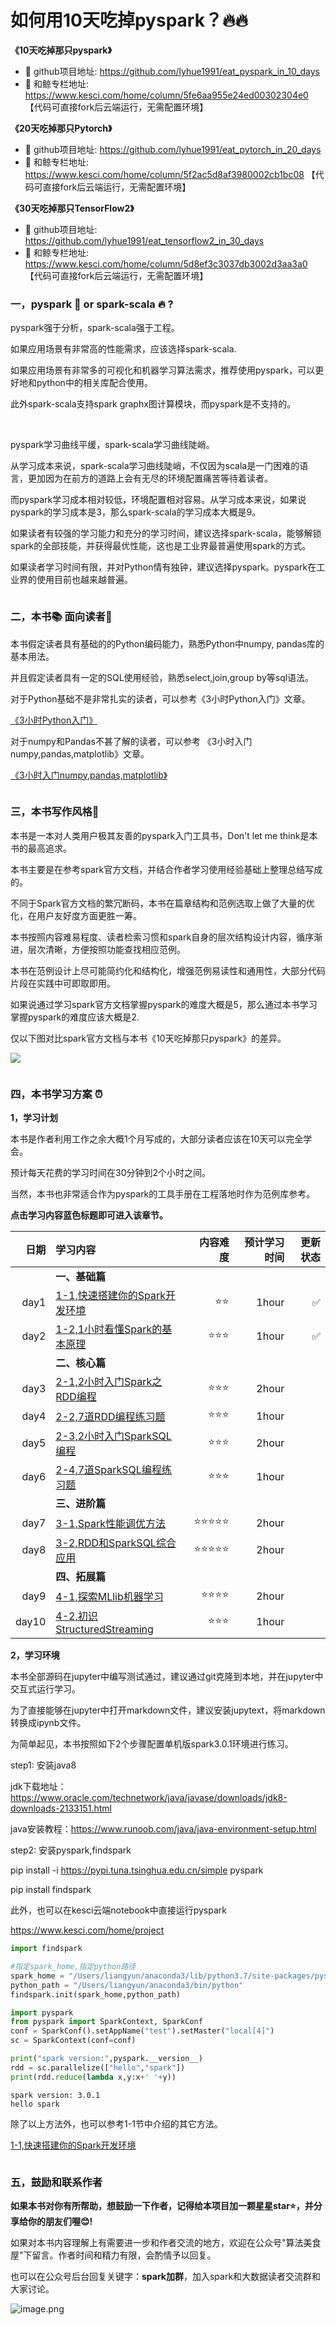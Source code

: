 # 如何用10天吃掉pyspark？🔥🔥

<!-- #region -->
**《10天吃掉那只pyspark》**
* 🚀 github项目地址: https://github.com/lyhue1991/eat_pyspark_in_10_days
* 🐳 和鲸专栏地址: https://www.kesci.com/home/column/5fe6aa955e24ed00302304e0 【代码可直接fork后云端运行，无需配置环境】


**《20天吃掉那只Pytorch》**
* 🚀 github项目地址: https://github.com/lyhue1991/eat_pytorch_in_20_days
* 🐳 和鲸专栏地址: https://www.kesci.com/home/column/5f2ac5d8af3980002cb1bc08 【代码可直接fork后云端运行，无需配置环境】


**《30天吃掉那只TensorFlow2》**
* 🚀 github项目地址: https://github.com/lyhue1991/eat_tensorflow2_in_30_days
* 🐳 和鲸专栏地址: https://www.kesci.com/home/column/5d8ef3c3037db3002d3aa3a0 【代码可直接fork后云端运行，无需配置环境】
<!-- #endregion -->

### 一，pyspark 🍎  or spark-scala 🔥 ?

<!-- #region -->
pyspark强于分析，spark-scala强于工程。

如果应用场景有非常高的性能需求，应该选择spark-scala. 

如果应用场景有非常多的可视化和机器学习算法需求，推荐使用pyspark，可以更好地和python中的相关库配合使用。

此外spark-scala支持spark graphx图计算模块，而pyspark是不支持的。



<br/>


pyspark学习曲线平缓，spark-scala学习曲线陡峭。

从学习成本来说，spark-scala学习曲线陡峭，不仅因为scala是一门困难的语言，更加因为在前方的道路上会有无尽的环境配置痛苦等待着读者。

而pyspark学习成本相对较低，环境配置相对容易。从学习成本来说，如果说pyspark的学习成本是3，那么spark-scala的学习成本大概是9。


如果读者有较强的学习能力和充分的学习时间，建议选择spark-scala，能够解锁spark的全部技能，并获得最优性能，这也是工业界最普遍使用spark的方式。

如果读者学习时间有限，并对Python情有独钟，建议选择pyspark。pyspark在工业界的使用目前也越来越普遍。

<!-- #endregion -->

```python

```

### 二，本书📚 面向读者🤗


本书假定读者具有基础的的Python编码能力，熟悉Python中numpy, pandas库的基本用法。 

并且假定读者具有一定的SQL使用经验，熟悉select,join,group by等sql语法。

对于Python基础不是非常扎实的读者，可以参考《3小时Python入门》文章。

[《3小时Python入门》](https://github.com/lyhue1991/PythonAiRoad/blob/master/3%E5%B0%8F%E6%97%B6Python%E5%85%A5%E9%97%A8.ipynb)

对于numpy和Pandas不甚了解的读者，可以参考 《3小时入门numpy,pandas,matplotlib》文章。

[《3小时入门numpy,pandas,matplotlib》](https://github.com/lyhue1991/PythonAiRoad/blob/master/3%E5%B0%8F%E6%97%B6%E5%85%A5%E9%97%A8numpy%2Cpandas%2Cmatplotlib.ipynb)



```python

```

### 三，本书写作风格🍉


本书是一本对人类用户极其友善的pyspark入门工具书，Don't let me think是本书的最高追求。

本书主要是在参考spark官方文档，并结合作者学习使用经验基础上整理总结写成的。

不同于Spark官方文档的繁冗断码，本书在篇章结构和范例选取上做了大量的优化，在用户友好度方面更胜一筹。

本书按照内容难易程度、读者检索习惯和spark自身的层次结构设计内容，循序渐进，层次清晰，方便按照功能查找相应范例。

本书在范例设计上尽可能简约化和结构化，增强范例易读性和通用性，大部分代码片段在实践中可即取即用。

如果说通过学习spark官方文档掌握pyspark的难度大概是5，那么通过本书学习掌握pyspark的难度应该大概是2.

仅以下图对比spark官方文档与本书《10天吃掉那只pyspark》的差异。

![](./data/eat_pyspark_in_10_days.png)

```python

```



<!-- #region -->
### 四，本书学习方案 ⏰

**1，学习计划**

本书是作者利用工作之余大概1个月写成的，大部分读者应该在10天可以完全学会。

预计每天花费的学习时间在30分钟到2个小时之间。

当然，本书也非常适合作为pyspark的工具手册在工程落地时作为范例库参考。

**点击学习内容蓝色标题即可进入该章节。**


|日期 | 学习内容                                                       | 内容难度   | 预计学习时间 | 更新状态|
|----:|:--------------------------------------------------------------|-----------:|----------:|-----:|
|&nbsp;|**一、基础篇**   |&nbsp;  |  &nbsp;   |&nbsp;   |
|day1 | [1-1,快速搭建你的Spark开发环境](./1-1,快速搭建你的Spark开发环境.md)    | ⭐️⭐️|   1hour    |✅    |
|day2 | [1-2,1小时看懂Spark的基本原理](./1-2,1小时看懂Spark的基本原理.md)    | ⭐️⭐️⭐️ |   1hour    | ✅   |
|&nbsp; |**二、核心篇** | &nbsp; |  &nbsp; | &nbsp; |
|day3 |  [2-1,2小时入门Spark之RDD编程](./2-1,2小时入门Spark之RDD编程.md)  | ⭐️⭐️⭐️ |   2hour    |   |
|day4 |  [2-2,7道RDD编程练习题](./2-2,7道RDD编程练习题.md)  | ⭐️⭐️⭐️  |   1hour    | |
|day5 |  [2-3,2小时入门SparkSQL编程](./2-3,2小时入门SparkSQL编程.md)  | ⭐️⭐️⭐️  |   2hour    |   |
|day6 |  [2-4,7道SparkSQL编程练习题](./2-4,7道SparkSQL编程练习题.md)  | ⭐️⭐️⭐️   |   1hour    |   |
|&nbsp; |**三、进阶篇** |   &nbsp; |  &nbsp;   |&nbsp; |
|day7 |  [3-1,Spark性能调优方法](./3-1,Spark性能调优方法.md)   | ⭐️⭐️⭐️⭐️⭐️ |   2hour    |  |
|day8 |  [3-2,RDD和SparkSQL综合应用](./3-2,RDD和SparkSQL综合应用.md)   | ⭐️⭐️⭐️⭐️⭐️  |  2hour    | |
|&nbsp;| **四、拓展篇**| &nbsp; |  &nbsp;| &nbsp;|
|day9| [4-1,探索MLlib机器学习](./4-1,探索MLlib机器学习.md)  |⭐️⭐️⭐️⭐️   | 2hour|  |
|day10|  [4-2,初识StructuredStreaming](./4-2,初识StructuredStreaming.md)   | ⭐️⭐️⭐️   |   1hour    ||
<!-- #endregion -->

<!-- #region -->
**2，学习环境**

本书全部源码在jupyter中编写测试通过，建议通过git克隆到本地，并在jupyter中交互式运行学习。

为了直接能够在jupyter中打开markdown文件，建议安装jupytext，将markdown转换成ipynb文件。


为简单起见，本书按照如下2个步骤配置单机版spark3.0.1环境进行练习。


step1: 安装java8

jdk下载地址：https://www.oracle.com/technetwork/java/javase/downloads/jdk8-downloads-2133151.html

java安装教程：https://www.runoob.com/java/java-environment-setup.html


step2: 安装pyspark,findspark

pip install -i https://pypi.tuna.tsinghua.edu.cn/simple pyspark

pip install findspark

此外，也可以在kesci云端notebook中直接运行pyspark

https://www.kesci.com/home/project

<!-- #endregion -->

```python
import findspark

#指定spark_home,指定python路径
spark_home = "/Users/liangyun/anaconda3/lib/python3.7/site-packages/pyspark"
python_path = "/Users/liangyun/anaconda3/bin/python"
findspark.init(spark_home,python_path)

import pyspark 
from pyspark import SparkContext, SparkConf
conf = SparkConf().setAppName("test").setMaster("local[4]")
sc = SparkContext(conf=conf)

print("spark version:",pyspark.__version__)
rdd = sc.parallelize(["hello","spark"])
print(rdd.reduce(lambda x,y:x+' '+y))

```

```
spark version: 3.0.1
hello spark
```

<!-- #region -->
除了以上方法外，也可以参考1-1节中介绍的其它方法。


[1-1,快速搭建你的Spark开发环境](./1-1,快速搭建你的Spark开发环境.md) 


<!-- #endregion -->

```python

```

### 五，鼓励和联系作者


**如果本书对你有所帮助，想鼓励一下作者，记得给本项目加一颗星星star⭐️，并分享给你的朋友们喔😊!** 

如果对本书内容理解上有需要进一步和作者交流的地方，欢迎在公众号"算法美食屋"下留言。作者时间和精力有限，会酌情予以回复。

也可以在公众号后台回复关键字：**spark加群**，加入spark和大数据读者交流群和大家讨论。

![image.png](./data/算法美食屋二维码.jpg)

```python

```
